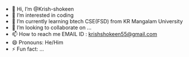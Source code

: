 - 👋 Hi, I’m @Krish-shokeen
- 👀 I’m interested in coding 
- 🌱 I’m currently learning btech CSE(FSD) from KR Mangalam University 
- 💞️ I’m looking to collaborate on ...
- 📫 How to reach me EMAIL ID : krishshokeen55@gmail.com
- 😄 Pronouns: He/Him
- ⚡ Fun fact: ...

<!---
Krish-shokeen/Krish-shokeen is a ✨ special ✨ repository because its `README.md` (this file) appears on your GitHub profile.
You can click the Preview link to take a look at your changes.
--->

